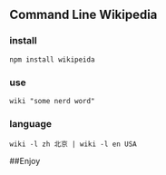 ## Command Line Wikipedia

### install

    npm install wikipeida

### use

    wiki "some nerd word"

### language

    wiki -l zh 北京 | wiki -l en USA

##Enjoy